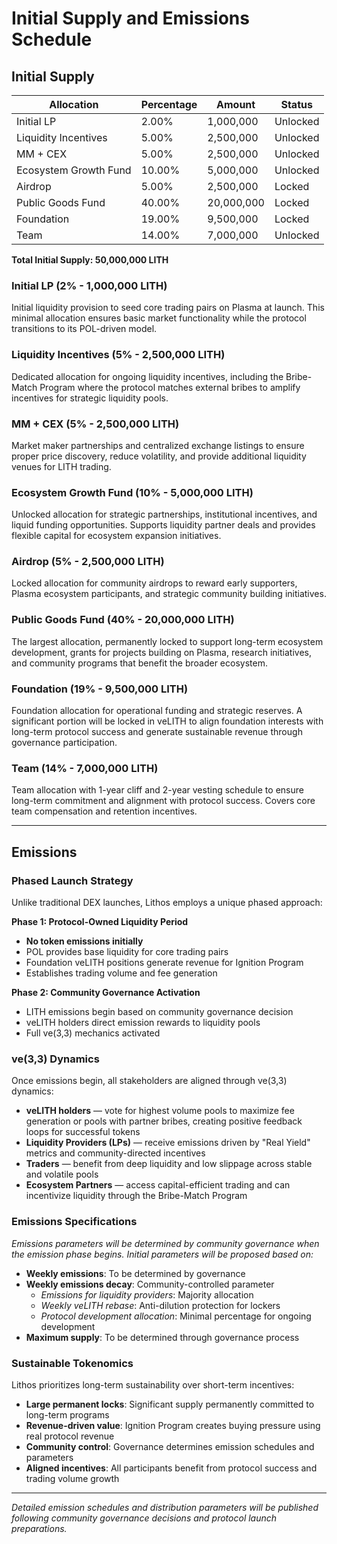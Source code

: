 # Initial Supply and Emissions Schedule

## Initial Supply

| Allocation            | Percentage | Amount     | Status   |
| --------------------- | ---------- | ---------- | -------- |
| Initial LP            | 2.00%      | 1,000,000  | Unlocked |
| Liquidity Incentives  | 5.00%      | 2,500,000  | Unlocked |
| MM + CEX              | 5.00%      | 2,500,000  | Unlocked |
| Ecosystem Growth Fund | 10.00%     | 5,000,000  | Unlocked |
| Airdrop               | 5.00%      | 2,500,000  | Locked   |
| Public Goods Fund     | 40.00%     | 20,000,000 | Locked   |
| Foundation            | 19.00%     | 9,500,000  | Locked   |
| Team                  | 14.00%     | 7,000,000  | Unlocked |

**Total Initial Supply: 50,000,000 LITH**

### **Initial LP (2% - 1,000,000 LITH)**

Initial liquidity provision to seed core trading pairs on Plasma at launch. This minimal allocation ensures basic market functionality while the protocol transitions to its POL-driven model.

### **Liquidity Incentives (5% - 2,500,000 LITH)**

Dedicated allocation for ongoing liquidity incentives, including the Bribe-Match Program where the protocol matches external bribes to amplify incentives for strategic liquidity pools.

### **MM + CEX (5% - 2,500,000 LITH)**

Market maker partnerships and centralized exchange listings to ensure proper price discovery, reduce volatility, and provide additional liquidity venues for LITH trading.

### **Ecosystem Growth Fund (10% - 5,000,000 LITH)**

Unlocked allocation for strategic partnerships, institutional incentives, and liquid funding opportunities. Supports liquidity partner deals and provides flexible capital for ecosystem expansion initiatives.

### **Airdrop (5% - 2,500,000 LITH)**

Locked allocation for community airdrops to reward early supporters, Plasma ecosystem participants, and strategic community building initiatives.

### **Public Goods Fund (40% - 20,000,000 LITH)**

The largest allocation, permanently locked to support long-term ecosystem development, grants for projects building on Plasma, research initiatives, and community programs that benefit the broader ecosystem.

### **Foundation (19% - 9,500,000 LITH)**

Foundation allocation for operational funding and strategic reserves. A significant portion will be locked in veLITH to align foundation interests with long-term protocol success and generate sustainable revenue through governance participation.

### **Team (14% - 7,000,000 LITH)**

Team allocation with 1-year cliff and 2-year vesting schedule to ensure long-term commitment and alignment with protocol success. Covers core team compensation and retention incentives.

***

## **Emissions**

### **Phased Launch Strategy**

Unlike traditional DEX launches, Lithos employs a unique phased approach:

**Phase 1: Protocol-Owned Liquidity Period**

* **No token emissions initially**
* POL provides base liquidity for core trading pairs
* Foundation veLITH positions generate revenue for Ignition Program
* Establishes trading volume and fee generation

**Phase 2: Community Governance Activation**

* LITH emissions begin based on community governance decision
* veLITH holders direct emission rewards to liquidity pools
* Full ve(3,3) mechanics activated

### **ve(3,3) Dynamics**

Once emissions begin, all stakeholders are aligned through ve(3,3) dynamics:

* **veLITH holders** — vote for highest volume pools to maximize fee generation or pools with partner bribes, creating positive feedback loops for successful tokens
* **Liquidity Providers (LPs)** — receive emissions driven by "Real Yield" metrics and community-directed incentives
* **Traders** — benefit from deep liquidity and low slippage across stable and volatile pools
* **Ecosystem Partners** — access capital-efficient trading and can incentivize liquidity through the Bribe-Match Program

### **Emissions Specifications**

_Emissions parameters will be determined by community governance when the emission phase begins. Initial parameters will be proposed based on:_

* **Weekly emissions**: To be determined by governance
* **Weekly emissions decay**: Community-controlled parameter
  * _Emissions for liquidity providers_: Majority allocation
  * _Weekly veLITH rebase_: Anti-dilution protection for lockers
  * _Protocol development allocation_: Minimal percentage for ongoing development
* **Maximum supply**: To be determined through governance process

### **Sustainable Tokenomics**

Lithos prioritizes long-term sustainability over short-term incentives:

* **Large permanent locks**: Significant supply permanently committed to long-term programs
* **Revenue-driven value**: Ignition Program creates buying pressure using real protocol revenue
* **Community control**: Governance determines emission schedules and parameters
* **Aligned incentives**: All participants benefit from protocol success and trading volume growth

***

_Detailed emission schedules and distribution parameters will be published following community governance decisions and protocol launch preparations._
